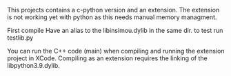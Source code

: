 This projects contains a c-python version and an extension. The extension is not working yet with python as this needs manual memory managment.

First compile
Have an alias to the libinsimou.dylib in the same dir.
to test run testlib.py


You can run the C++ code (main) when compiling and running the extension project in XCode. Compiling as an extension requires the linking of the libpython3.9.dylib.
